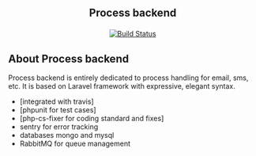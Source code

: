 ## <p align="center">Process backend</p>

<p align="center">
<a href="https://travis-ci.org/laravel/framework"><img src="https://travis-ci.org/laravel/framework.svg" alt="Build Status"></a>
</p>

## About Process backend

Process backend is entirely dedicated to process handling for email, sms, etc. It is based on Laravel framework with expressive, elegant syntax. 

- [integrated with travis]
- [phpunit for test cases]
- [php-cs-fixer for coding standard and fixes]
- sentry for error tracking
- databases mongo and mysql
- RabbitMQ for queue management

